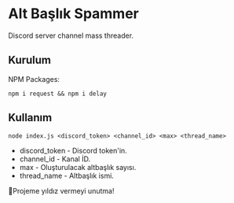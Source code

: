 
# Alt Başlık Spammer
Discord server channel mass threader.

## Kurulum
NPM Packages:

    npm i request && npm i delay

## Kullanım
```
node index.js <discord_token> <channel_id> <max> <thread_name>
```

+ discord_token - Discord token'in.
+ channel_id - Kanal İD.
+ max - Oluşturulacak altbaşlık sayısı.
+ thread_name - Altbaşlık ismi.

🌟Projeme yıldız vermeyi unutma!
